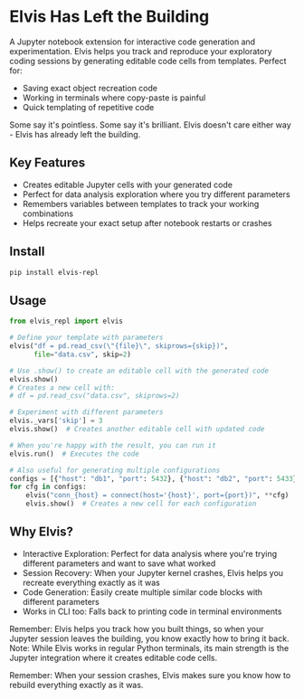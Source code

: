 # Elvis Has Left the Building
A Jupyter notebook extension for interactive code generation and experimentation. Elvis helps you track and reproduce your exploratory coding sessions by generating editable code cells from templates. Perfect for:
- Saving exact object recreation code
- Working in terminals where copy-paste is painful
- Quick templating of repetitive code
  
Some say it's pointless. Some say it's brilliant. Elvis doesn't care either way - Elvis has already left the building.

## Key Features
* Creates editable Jupyter cells with your generated code
* Perfect for data analysis exploration where you try different parameters
* Remembers variables between templates to track your working combinations
* Helps recreate your exact setup after notebook restarts or crashes

## Install
```bash
pip install elvis-repl
```

## Usage
```python
from elvis_repl import elvis

# Define your template with parameters
elvis("df = pd.read_csv(\"{file}\", skiprows={skip})", 
      file="data.csv", skip=2)

# Use .show() to create an editable cell with the generated code
elvis.show()
# Creates a new cell with:
# df = pd.read_csv("data.csv", skiprows=2)

# Experiment with different parameters
elvis._vars['skip'] = 3
elvis.show()  # Creates another editable cell with updated code

# When you're happy with the result, you can run it
elvis.run()  # Executes the code

# Also useful for generating multiple configurations
configs = [{"host": "db1", "port": 5432}, {"host": "db2", "port": 5433}]
for cfg in configs:
    elvis("conn_{host} = connect(host='{host}', port={port})", **cfg)
    elvis.show()  # Creates a new cell for each configuration
```

## Why Elvis?
* Interactive Exploration: Perfect for data analysis where you're trying different parameters and want to save what worked
* Session Recovery: When your Jupyter kernel crashes, Elvis helps you recreate everything exactly as it was
* Code Generation: Easily create multiple similar code blocks with different parameters
* Works in CLI too: Falls back to printing code in terminal environments

Remember: Elvis helps you track how you built things, so when your Jupyter session leaves the building, you know exactly how to bring it back.
Note: While Elvis works in regular Python terminals, its main strength is the Jupyter integration where it creates editable code cells.

Remember: When your session crashes, Elvis makes sure you know how to rebuild everything exactly as it was.
